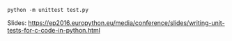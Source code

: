 `python -m unittest test.py`

Slides: https://ep2016.europython.eu/media/conference/slides/writing-unit-tests-for-c-code-in-python.html
